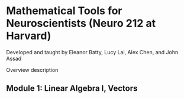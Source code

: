 
# Mathematical Tools for Neuroscientists (Neuro 212 at Harvard)

Developed and taught by Eleanor Batty, Lucy Lai, Alex Chen, and John Assad

Overview description

## Module 1: Linear Algebra I, Vectors
